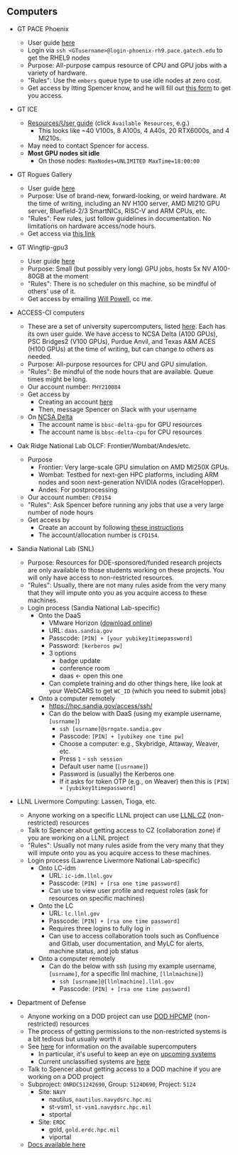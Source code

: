 ## Computers

* GT PACE Phoenix
    * User guide [here](https://docs.pace.gatech.edu/phoenix_cluster/gettingstarted_phnx/)
    * Login via `ssh <GTusername>@login-phoenix-rh9.pace.gatech.edu` to get the RHEL9 nodes
    * Purpose: All-purpose campus resource of CPU and GPU jobs with a variety of hardware. 
    * "Rules": Use the `embers` queue type to use idle nodes at zero cost.
    * Get access by ltting Spencer know, and he will fill out [this form](https://gatech.service-now.com/home?id=sc_cat_item&sys_id=61bc5e351b37f994a8622f4b234bcbf0) to get you access.
 
* GT ICE
  * [Resources/User guide](https://gatech.service-now.com/home?id=kb_article_view&sysparm_article=KB0042095) (click `Available Resources`, e.g.)
     * This looks like ~40 V100s, 8 A100s, 4 A40s, 20 RTX6000s, and 4 MI210s.
  * May need to contact Spencer for access.
  * __Most GPU nodes sit idle__
     * On those nodes: `MaxNodes=UNLIMITED MaxTime=18:00:00`

* GT Rogues Gallery 
    * User guide [here](https://gt-crnch-rg.readthedocs.io/en/main/)
    * Purpose: Use of brand-new, forward-looking, or weird hardware. At the time of writing, including an NV H100 server, AMD MI210 GPU server, Bluefield-2/3 SmartNICs, RISC-V and ARM CPUs, etc.
    * "Rules": Few rules, just follow guidelines in documentation. No limitations on hardware access/node hours.
    * Get access via [this link](https://crnch-rg.cc.gatech.edu/request-rogues-gallery-access/)

* GT Wingtip-gpu3
    * User guide [here](https://github.gatech.edu/cse-computing/compute-resources/blob/main/docs/systems/wingtip-gpu.md)
    * Purpose: Small (but possibly very long) GPU jobs, hosts 5x NV A100-80GB at the moment
    * "Rules": There is no scheduler on this machine, so be mindful of others' use of it.
    * Get access by emailing [Will Powell](mailto:will.powell@cc.gatech.edu), cc me.

* ACCESS-CI computers
    * These are a set of university supercomputers, listed [here](https://access-ci.org/resource-providers/). Each has its own user guide. We have access to NCSA Delta (A100 GPUs), PSC Bridges2 (V100 GPUs), Purdue Anvil, and Texas A&M ACES (H100 GPUs) at the time of writing, but can change to others as needed.
    * Purpose: All-purpose resources for CPU and GPU simulation. 
    * "Rules": Be mindful of the node hours that are available. Queue times might be long.
    * Our account number: `PHY210084`
    * Get access by
        * Creating an account [here](https://identity.access-ci.org/new-user.html)
        * Then, message Spencer on Slack with your username
   * On [NCSA Delta](https://docs.ncsa.illinois.edu/systems/delta/en/latest/)
      * The account name is `bbsc-delta-gpu` for GPU resources
      * The account name is `bbsc-delta-cpu` for CPU resources

* Oak Ridge National Lab OLCF: Frontier/Wombat/Andes/etc.
    * Purpose
        * Frontier: Very large-scale GPU simulation on AMD MI250X GPUs.
        * Wombat: Testbed for next-gen HPC platforms, including ARM nodes and soon next-generation NVIDIA nodes (GraceHopper).
        * Andes: For postprocessing
    * Our account number: `CFD154`
    * "Rules": Ask Spencer before running any jobs that use a very large number of node hours
    * Get access by
        * Create an account by following [these instructions](https://docs.olcf.ornl.gov/accounts/accounts_and_projects.html#applying-for-a-user-account)
        * The account/allocation number is `CFD154`.

* Sandia National Lab (SNL)
    * Purpose: Resources for DOE-sponsored/funded research projects are only available to those students working on these projects. You will only have access to non-restricted resources.
    * "Rules": Usually, there are not many rules aside from the very many that they will impute onto you as you acquire access to these machines.
    * Login process (Sandia National Lab-specific)
        * Onto the DaaS
            * VMware Horizon ([download online](https://customerconnect.vmware.com/en/downloads/info/slug/desktop_end_user_computing/vmware_horizon_clients/horizon_8))
            * URL: `daas.sandia.gov`
            * Passcode: `[PIN] + [your yubikey1timepassword]`
            * Password: `[kerberos pw]`
            * 3 options
                * badge update
                * conference room
                * daas <- open this one
            * Can complete training and do other things here, like look at your WebCARS to get `WC_ID` (which you need to submit jobs)
        * Onto a computer remotely
            * https://hpc.sandia.gov/access/ssh/
            * Can do the below with DaaS (using my example username, `[usrname]`)
                * `ssh [usrname]@srngate.sandia.gov`
                * Passcode: `[PIN] + [yubikey one time pw]`
                * Choose a computer: e.g., Skybridge, Attaway, Weaver, etc.
                * Press `1` - `ssh session`
                * Default user name (`[usrname]`)
                * Password is (usually) the Kerberos one
                * If it asks for token OTP (e.g., on Weaver) then this is `[PIN] + [yubikey1timepassword]`

 * LLNL Livermore Computing: Lassen, Tioga, etc.
    * Anyone working on a specific LLNL project can use [LLNL CZ](https://lc.llnl.gov/) (non-restricted) resources
    * Talk to Spencer about getting access to CZ (collaboration zone) if you are working on a LLNL project
    * "Rules": Usually not many rules aside from the very many that they will impute onto you as you acquire access to these machines.
    * Login process (Lawrence Livermore National Lab-specific)
        * Onto LC-idm
            * URL: `ic-idm.llnl.gov`
            * Passcode: `[PIN] + [rsa one time password]`
            * Can use to view user profile and request roles (ask for resources on specific machines)
        * Onto the LC
            * URL: `lc.llnl.gov`
            * Passcode: `[PIN] + [rsa one time password]`
            * Requires three logins to fully log in
            * Can use to access collaboration tools such as Confluence and Gitlab, user documentation, and MyLC for alerts, machine status, and job status
        * Onto a computer remotely
            * Can do the below with ssh (using my example username, `[usrname]`, for a specific llnl machine, `[llnlmachine]`)
                * `ssh [usrname]@[llnlmachine].llnl.gov`
                * Passcode: `[PIN] + [rsa one time password]`

* Department of Defense
    * Anyone working on a DOD project can use [DOD HPCMP](https://www.hpc.mil/) (non-restricted) resources 
    * The process of getting permissions to the non-restricted systems is a bit tedious but usually worth it
    * See [here](https://centers.hpc.mil/) for information on the available supercomputers
        * In particular, it's useful to keep an eye on [upcoming systems](https://centers.hpc.mil/systems/hardware.html#upcoming)
        * Current unclassified systems are [here](https://centers.hpc.mil/systems/unclassified.html)
    * Talk to Spencer about getting access to a DOD machine if you are working on a DOD project
    * Subproject: `ONRDC51242690`, Group: `5124D690`, Project: `5124`
       * Site: `NAVY`
          * nautilus, `nautilus.navydsrc.hpc.mi`
          * st-vsm1, `st-vsm1.navydsrc.hpc.mil`
          * stportal
       * Site: `ERDC`
          * gold, `gold.erdc.hpc.mil`
          * viportal
    * [Docs available here](https://centers.hpc.mil/users/docs/index.html#general)


